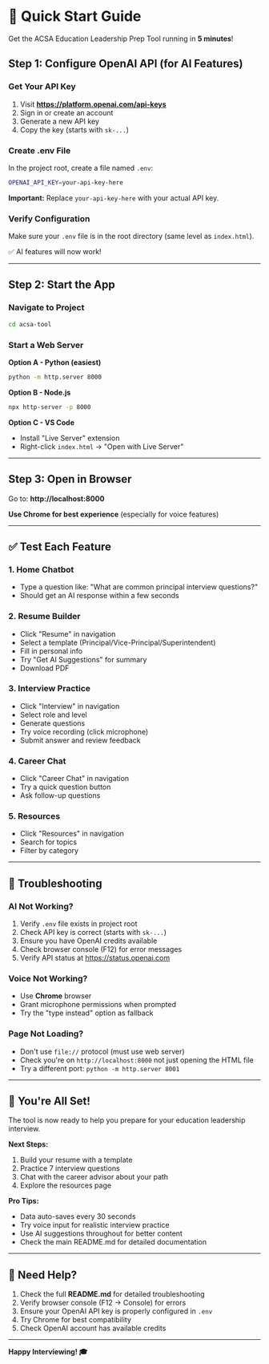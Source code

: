 # 🚀 Quick Start Guide

Get the ACSA Education Leadership Prep Tool running in **5 minutes**!

## Step 1: Configure OpenAI API (for AI Features)

### Get Your API Key
1. Visit **https://platform.openai.com/api-keys**
2. Sign in or create an account
3. Generate a new API key
4. Copy the key (starts with `sk-...`)

### Create .env File
In the project root, create a file named `.env`:
```bash
OPENAI_API_KEY=your-api-key-here
```

**Important:** Replace `your-api-key-here` with your actual API key.

### Verify Configuration
Make sure your `.env` file is in the root directory (same level as `index.html`).

✅ AI features will now work!

---

## Step 2: Start the App

### Navigate to Project
```bash
cd acsa-tool
```

### Start a Web Server

**Option A - Python (easiest)**
```bash
python -m http.server 8000
```

**Option B - Node.js**
```bash
npx http-server -p 8000
```

**Option C - VS Code**
- Install "Live Server" extension
- Right-click `index.html` → "Open with Live Server"

---

## Step 3: Open in Browser

Go to: **http://localhost:8000**

**Use Chrome for best experience** (especially for voice features)

---

## ✅ Test Each Feature

### 1. Home Chatbot
- Type a question like: "What are common principal interview questions?"
- Should get an AI response within a few seconds

### 2. Resume Builder
- Click "Resume" in navigation
- Select a template (Principal/Vice-Principal/Superintendent)
- Fill in personal info
- Try "Get AI Suggestions" for summary
- Download PDF

### 3. Interview Practice
- Click "Interview" in navigation
- Select role and level
- Generate questions
- Try voice recording (click microphone)
- Submit answer and review feedback

### 4. Career Chat
- Click "Career Chat" in navigation
- Try a quick question button
- Ask follow-up questions

### 5. Resources
- Click "Resources" in navigation
- Search for topics
- Filter by category

---

## 🐛 Troubleshooting

### AI Not Working?
1. Verify `.env` file exists in project root
2. Check API key is correct (starts with `sk-...`)
3. Ensure you have OpenAI credits available
4. Check browser console (F12) for error messages
5. Verify API status at https://status.openai.com

### Voice Not Working?
- Use **Chrome** browser
- Grant microphone permissions when prompted
- Try the "type instead" option as fallback

### Page Not Loading?
- Don't use `file://` protocol (must use web server)
- Check you're on `http://localhost:8000` not just opening the HTML file
- Try a different port: `python -m http.server 8001`

---

## 🎉 You're All Set!

The tool is now ready to help you prepare for your education leadership interview.

**Next Steps:**
1. Build your resume with a template
2. Practice 7 interview questions
3. Chat with the career advisor about your path
4. Explore the resources page

**Pro Tips:**
- Data auto-saves every 30 seconds
- Try voice input for realistic interview practice
- Use AI suggestions throughout for better content
- Check the main README.md for detailed documentation

---

## 📧 Need Help?

1. Check the full **README.md** for detailed troubleshooting
2. Verify browser console (F12 → Console) for errors
3. Ensure your OpenAI API key is properly configured in `.env`
4. Try Chrome for best compatibility
5. Check OpenAI account has available credits

---

**Happy Interviewing! 🎓**
